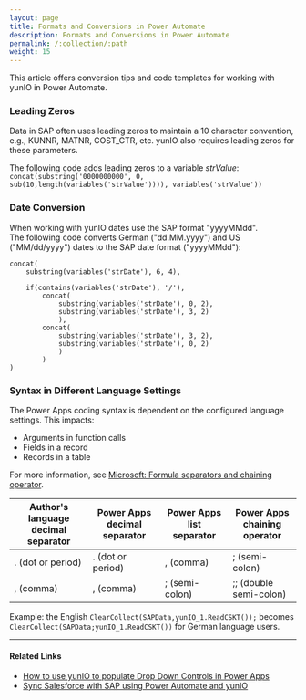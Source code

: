 ```yaml
---
layout: page
title: Formats and Conversions in Power Automate
description: Formats and Conversions in Power Automate
permalink: /:collection/:path
weight: 15
---
```


This article offers conversion tips and code templates for working with yunIO in Power Automate.

### Leading Zeros

Data in SAP often uses leading zeros to maintain a 10 character convention, e.g., KUNNR, MATNR, COST_CTR, etc.
yunIO also requires leading zeros for these parameters.

The following code adds leading zeros to a variable *strValue*: <br>
`concat(substring('0000000000', 0, sub(10,length(variables('strValue')))), variables('strValue'))`

### Date Conversion

When working with yunIO dates use the SAP format "yyyyMMdd".<br>
The following code converts German ("dd.MM.yyyy") and US ("MM/dd/yyyy") dates to the SAP date format ("yyyyMMdd"):

```
concat(
    substring(variables('strDate'), 6, 4),

    if(contains(variables('strDate'), '/'),
        concat(
            substring(variables('strDate'), 0, 2),
            substring(variables('strDate'), 3, 2)
            ),
        concat(
            substring(variables('strDate'), 3, 2),
            substring(variables('strDate'), 0, 2)
            )
        )
)
```

### Syntax in Different Language Settings

The Power Apps coding syntax is dependent on the configured language settings.
This impacts:
- Arguments in function calls
- Fields in a record
- Records in a table

For more information, see [Microsoft: Formula separators and chaining operator](https://docs.microsoft.com/en-us/power-platform/power-fx/global#formula-separators-and-chaining-operator).


| Author's language decimal separator |	Power Apps decimal separator |	Power Apps list separator |	Power Apps chaining operator |
|-------------------------------------|------------------------------|----------------------------|------------------------------|
|. (dot or period)	                  | . (dot or period)	         |, (comma)	                  | ; (semi-colon)               |
|, (comma)	                          | , (comma)	                 | ; (semi-colon)	          | ;; (double semi-colon)       |

Example: the English `ClearCollect(SAPData,yunIO_1.ReadCSKT());` becomes `ClearCollect(SAPData;yunIO_1.ReadCSKT())` for German language users. <br>

******

#### Related Links
- [How to use yunIO to populate Drop Down Controls in Power Apps](./populating-drop-down-controls-in-power-apps)
- [Sync Salesforce with SAP using Power Automate and yunIO](./salesforce-power-automate-scenario)
